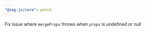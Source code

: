 ```yaml
---
"@zag-js/core": patch
---
```


Fix issue where `mergeProps` throws when `props` is undefined or null
